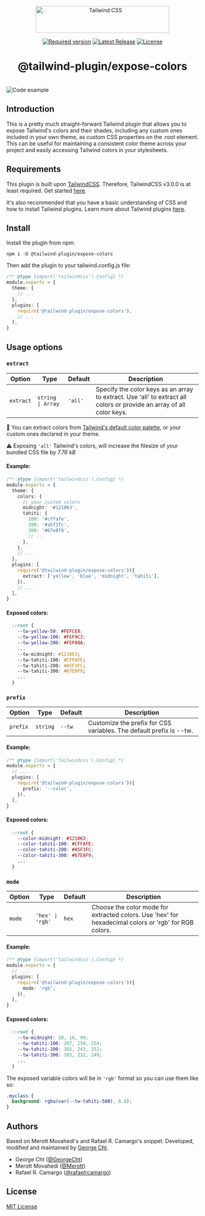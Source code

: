 <p align="center">
  <picture>
    <source media="(prefers-color-scheme: dark)" srcset=".github/logo-dark.svg">
    <source media="(prefers-color-scheme: light)" srcset=".github/logo-light.svg">
    <img alt="Tailwind CSS" src=".github/logo-light.svg" width="350" height="70" style="max-width: 100%;">
  </picture>
  <p align="center">
    <a href="https://tailwindcss.com/"><img src="https://img.shields.io/badge/TailwindCSS->v3.0.0-blue" alt="Required version"></a>
    <a href="https://github.com/georgecht/tailwindcss-expose-colors/releases"><img src="https://img.shields.io/npm/v/tailwindcss-expose-colors.svg" alt="Latest Release"></a>
    <a href="https://github.com/georgecht/tailwindcss-expose-colors/blob/main/LICENSE"><img src="https://img.shields.io/npm/l/tailwindcss-expose-colors.svg" alt="License"></a>
  </p>
  <h1 align="center">@tailwind-plugin/expose-colors</h1>
</p>

<br>

<img alt="Code example" src=".github/code.png" style="max-width: 100%;">

## Introduction

This is a pretty much straight-forward Tailwind plugin that allows you to expose Tailwind's colors and their shades, including any custom ones included in your own theme, as custom CSS properties on the :root element. This can be useful for maintaining a consistent color theme across your project and easily accessing Tailwind colors in your stylesheets.

## Requirements

This plugin is built upon [TailwindCSS](https://github.com/tailwindlabs/tailwindcss/releases/latest). Therefore, TailwindCSS v3.0.0 is at least required. Get started [here](https://tailwindcss.com/docs/installation).

It's also recommended that you have a basic understanding of CSS and how to install Tailwind plugins. Learn more about Tailwind plugins [here](https://tailwindcss.com/docs/plugins).

## Install

Install the plugin from npm:

```
npm i -D @tailwind-plugin/expose-colors
```

Then add the plugin to your tailwind.config.js file:

```ts
/** @type {import('tailwindcss').Config} */
module.exports = {
  theme: {
    // ...
  },
  plugins: [
    require('@tailwind-plugin/expose-colors'),
    // ...
  ],
}
```

## Usage options

### `extract`

| Option    | Type              | Default | Description                                                                                                           |
| --------- | ----------------- | ------- | --------------------------------------------------------------------------------------------------------------------- |
| `extract` | `string \| Array` | `'all'` | Specify the color keys as an array to extract. Use 'all' to extract all colors or provide an array of all color keys. |

📌 You can extract colors from [Tailwind's default color palette](https://tailwindcss.com/docs/customizing-colors), or your custom ones declared in your theme.

⚠️ Exposing `'all'` Tailwind's colors, will increase the filesize of your bundled CSS file by _7.76 kB_

#### Example:

```ts
/** @type {import('tailwindcss').Config} */
module.exports = {
  theme: {
    colors: {
      // your custom colors
      midnight: '#121063',
      tahiti: {
        100: '#cffafe',
        200: '#a5f3fc',
        300: '#67e8f9',
        // ...
      },
    },
    // ...
  },
  plugins: [
    require('@tailwind-plugin/expose-colors')({
      extract: ['yellow', 'blue', 'midnight', 'tahiti'],
    }),
    // ...
  ],
}
```

#### Exposed colors:

```css
  ::root {
    --tw-yellow-50: #FEFCE8;
    --tw-yellow-100: #FEF9C3;
    --tw-yellow-200: #FEF08A;
    ...
    --tw-midnight: #121063;
    --tw-tahiti-100: #CFFAFE;
    --tw-tahiti-200: #A5F3FC;
    --tw-tahiti-300: #67E8F9;
    ...
  }
```

### `prefix`

| Option   | Type     | Default | Description                                                         |
| -------- | -------- | ------- | ------------------------------------------------------------------- |
| `prefix` | `string` | `--tw`  | Customize the prefix for CSS variables. The default prefix is --tw. |

#### Example:

```ts
/** @type {import('tailwindcss').Config} */
module.exports = {
  // ...
  plugins: [
    require('@tailwind-plugin/expose-colors')({
      prefix: '--color',
    }),
  ],
}
```

#### Exposed colors:

```css
  ::root {
    --color-midnight: #121063;
    --color-tahiti-100: #CFFAFE;
    --color-tahiti-200: #A5F3FC;
    --color-tahiti-300: #67E8F9;
    ...
  }
```

### `mode`

| Option | Type             | Default | Description                                                                                           |
| ------ | ---------------- | ------- | ----------------------------------------------------------------------------------------------------- |
| `mode` | `'hex' \| 'rgb'` | `hex`   | Choose the color mode for extracted colors. Use 'hex' for hexadecimal colors or 'rgb' for RGB colors. |

#### Example:

```ts
/** @type {import('tailwindcss').Config} */
module.exports = {
  // ...
  plugins: [
    require('@tailwind-plugin/expose-colors')({
      mode: 'rgb',
    }),
  ],
}
```

#### Exposed colors:

```css
  ::root {
    --tw-midnight: 18, 16, 99;
    --tw-tahiti-100: 207, 250, 254;
    --tw-tahiti-200: 165, 243, 252;
    --tw-tahiti-300: 103, 232, 249;
    ...
  }
```

The exposed variable colors will be in `'rgb'` format so you can use them like so:

```css
.myclass {
  background: rgba(var(--tw-tahiti-500), 0.8);
}
```

## Authors

Based on Merott Movahedi's and Rafael R. Camargo's snippet. Developed, modified and maintained by [George Cht](https://github.com/GeorgeCht).

- George Cht ([@GeorgeCht](https://github.com/GeorgeCht))
- Merott Movahedi ([@Merott](https://github.com/Merott))
- Rafael R. Camargo ([@rafaelrcamargo](https://github.com/rafaelrcamargo))

## License

[MIT License](https://opensource.org/licenses/MIT)
